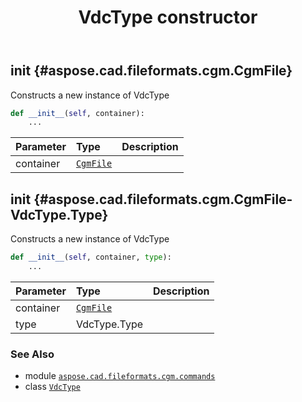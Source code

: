 ﻿---
title: VdcType constructor
second_title: Aspose.CAD for Python via .NET API References
description: 
type: docs
weight: 10
url: /python-net/aspose.cad.fileformats.cgm.commands/vdctype/__init__/
is_root: false
---

## __init__ {#aspose.cad.fileformats.cgm.CgmFile}

Constructs a new instance of VdcType



```python
def __init__(self, container):
    ...
```


| Parameter | Type | Description |
| :- | :- | :- |
| container | [`CgmFile`](/cad/python-net/aspose.cad.fileformats.cgm/cgmfile) |  |


## __init__ {#aspose.cad.fileformats.cgm.CgmFile-VdcType.Type}

Constructs a new instance of VdcType



```python
def __init__(self, container, type):
    ...
```


| Parameter | Type | Description |
| :- | :- | :- |
| container | [`CgmFile`](/cad/python-net/aspose.cad.fileformats.cgm/cgmfile) |  |
| type | VdcType.Type |  |



### See Also
* module [`aspose.cad.fileformats.cgm.commands`](../../)
* class [`VdcType`](/cad/python-net/aspose.cad.fileformats.cgm.commands/vdctype)
